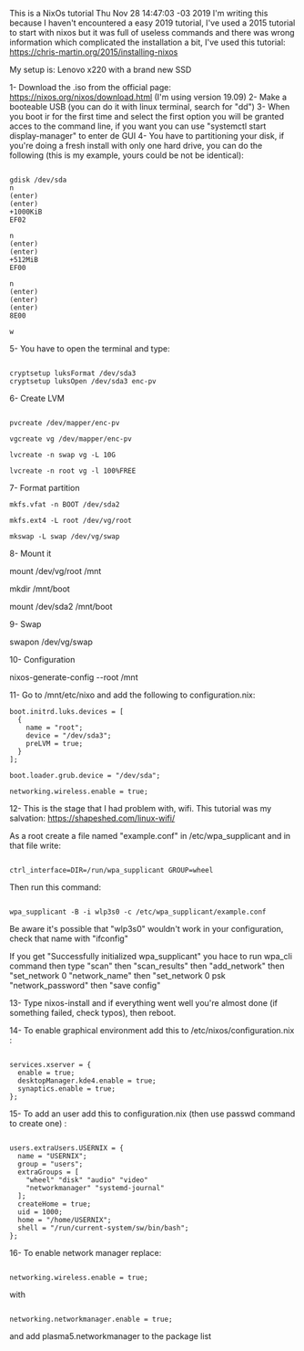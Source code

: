 This is a NixOs tutorial
Thu Nov 28 14:47:03 -03 2019
I'm writing this because I haven't encountered a easy 2019 tutorial, I've used a 2015 tutorial to start with nixos but it was full of useless commands and there was wrong information which complicated the installation a bit, I've used this tutorial:
https://chris-martin.org/2015/installing-nixos


My setup is:
Lenovo x220 with a brand new SSD

1- Download the .iso from the official page: https://nixos.org/nixos/download.html (I'm using version 19.09)
2- Make a booteable USB (you can do it with linux terminal, search for "dd")
3- When you boot ir for the first time and select the first option you will be granted acces to the command line, if you want you can use "systemctl start display-manager" to enter de GUI
4- You have to partitioning your disk, if you're doing a fresh install with only one hard drive, you can do the following (this is my example, yours could be not be identical):
```

gdisk /dev/sda
n
(enter)
(enter)
+1000KiB
EF02

n
(enter)
(enter)
+512MiB
EF00

n
(enter)
(enter)
(enter)
8E00

w
```


5- You have to open the terminal and type:
```

cryptsetup luksFormat /dev/sda3
cryptsetup luksOpen /dev/sda3 enc-pv
```

6- Create LVM
```

pvcreate /dev/mapper/enc-pv

vgcreate vg /dev/mapper/enc-pv

lvcreate -n swap vg -L 10G

lvcreate -n root vg -l 100%FREE
```



7- Format partition
```
mkfs.vfat -n BOOT /dev/sda2

mkfs.ext4 -L root /dev/vg/root

mkswap -L swap /dev/vg/swap
```



8- Mount it

mount /dev/vg/root /mnt

mkdir /mnt/boot

mount /dev/sda2 /mnt/boot




9- Swap

swapon /dev/vg/swap




10- Configuration

nixos-generate-config --root /mnt




11- Go to /mnt/etc/nixo and add the following to configuration.nix:
```
boot.initrd.luks.devices = [
  {
    name = "root";
    device = "/dev/sda3";
    preLVM = true;
  }
];

boot.loader.grub.device = "/dev/sda";

networking.wireless.enable = true;
```

12- This is the stage that I had problem with, wifi. This tutorial was my salvation:
https://shapeshed.com/linux-wifi/

As a root create a file named "example.conf" in /etc/wpa_supplicant and in that file write:
```

ctrl_interface=DIR=/run/wpa_supplicant GROUP=wheel
```

Then run this command:
```

wpa_supplicant -B -i wlp3s0 -c /etc/wpa_supplicant/example.conf
```

Be aware it's possible that "wlp3s0" wouldn't work in your configuration, check that name with "ifconfig"

If you get "Successfully initialized wpa_supplicant"  you hace to run wpa_cli command then type "scan" then "scan_results" then "add_network" then "set_network 0 "network_name" then "set_network 0 psk "network_password" then "save config"



13- Type nixos-install and if everything went well you're almost done (if something failed, check typos), then reboot.



14- To enable graphical environment add this to /etc/nixos/configuration.nix :
```

services.xserver = {
  enable = true;
  desktopManager.kde4.enable = true;
  synaptics.enable = true;
};
```

15- To add an user add this to configuration.nix (then use passwd command to create one) :
```

users.extraUsers.USERNIX = {
  name = "USERNIX";
  group = "users";
  extraGroups = [
    "wheel" "disk" "audio" "video"
    "networkmanager" "systemd-journal"
  ];
  createHome = true;
  uid = 1000;
  home = "/home/USERNIX";
  shell = "/run/current-system/sw/bin/bash";
};
```



16- To enable network manager replace:
```

networking.wireless.enable = true;
```

with
```

networking.networkmanager.enable = true;
```


and add plasma5.networkmanager to the package list


